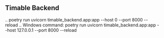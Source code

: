 ## Timable Backend
..
poetry run uvicorn timable_backend.app:app --host 0 --port 8000 --reload
..
Windows command: poetry run uvicorn timable_backend.app:app --host 127.0.0.1 --port 8000 --reload
